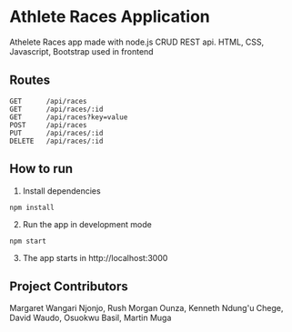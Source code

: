 # Athlete Races Application


Athelete Races app made with node.js CRUD REST api. HTML, CSS, Javascript, Bootstrap used in frontend

## Routes

```http
GET      /api/races
GET      /api/races/:id
GET      /api/races?key=value
POST     /api/races
PUT      /api/races/:id
DELETE   /api/races/:id
```

## How to run

1. Install dependencies

```
npm install
```

2. Run the app in development mode

```
npm start
```

3. The app starts in http://localhost:3000


## Project Contributors
Margaret Wangari Njonjo, Rush Morgan Ounza, Kenneth Ndung'u Chege, David Waudo, Osuokwu Basil, Martin Muga

